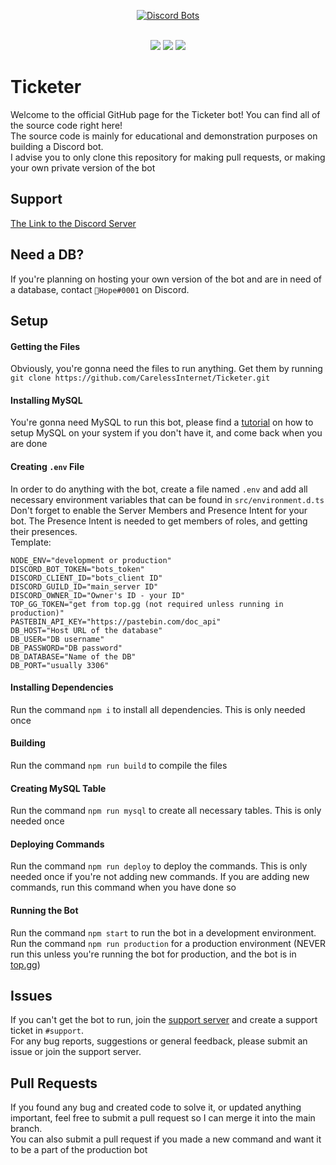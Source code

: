 <div align="center">

[![Discord Bots](https://top.gg/api/widget/880454049370083329.svg)](https://top.gg/bot/880454049370083329)

</div><br>

<div align="center">
  <img src="https://shields.io/github/package-json/v/CarelessInternet/Ticketer">
  <img src="https://shields.io/github/license/CarelessInternet/Ticketer">
  <img src="https://shields.io/github/commit-activity/m/CarelessInternet/Ticketer?color=green">
</div>

# Ticketer

Welcome to the official GitHub page for the Ticketer bot! You can find all of the source code right here!<br>
The source code is mainly for educational and demonstration purposes on building a Discord bot.<br>
I advise you to only clone this repository for making pull requests, or making your own private version of the bot

## Support

[The Link to the Discord Server](https://discord.gg/kswKHpJeqC)

## Need a DB?

If you're planning on hosting your own version of the bot and are in need of a database, contact `🙏Hope#0001` on Discord.

## Setup

#### Getting the Files

Obviously, you're gonna need the files to run anything. Get them by running `git clone https://github.com/CarelessInternet/Ticketer.git`

#### Installing MySQL

You're gonna need MySQL to run this bot, please find a [tutorial](https://www.digitalocean.com/community/tutorials/how-to-install-mysql-on-ubuntu-20-04) on how to setup MySQL on your system if you don't have it, and come back when you are done

#### Creating `.env` File

In order to do anything with the bot, create a file named `.env` and add all necessary environment variables that can be found in `src/environment.d.ts`<br>
Don't forget to enable the Server Members and Presence Intent for your bot. The Presence Intent is needed to get members of roles, and getting their presences.<br>
Template:
```env
NODE_ENV="development or production"
DISCORD_BOT_TOKEN="bots_token"
DISCORD_CLIENT_ID="bots_client ID"
DISCORD_GUILD_ID="main_server ID"
DISCORD_OWNER_ID="Owner's ID - your ID"
TOP_GG_TOKEN="get from top.gg (not required unless running in production)"
PASTEBIN_API_KEY="https://pastebin.com/doc_api"
DB_HOST="Host URL of the database"
DB_USER="DB username"
DB_PASSWORD="DB password"
DB_DATABASE="Name of the DB"
DB_PORT="usually 3306"
```

#### Installing Dependencies

Run the command `npm i` to install all dependencies. This is only needed once

#### Building

Run the command `npm run build` to compile the files

#### Creating MySQL Table

Run the command `npm run mysql` to create all necessary tables. This is only needed once

#### Deploying Commands

Run the command `npm run deploy` to deploy the commands. This is only needed once if you're not adding new commands.
If you are adding new commands, run this command when you have done so

#### Running the Bot

Run the command `npm start` to run the bot in a development environment.<br>
Run the command `npm run production` for a production environment (NEVER run this unless you're running the bot for production, and the bot is in [top.gg](https://top.gg))

## Issues

If you can't get the bot to run, join the [support server](https://discord.gg/kswKHpJeqC) and create a support ticket in `#support`.<br>
For any bug reports, suggestions or general feedback, please submit an issue or join the support server.

## Pull Requests

If you found any bug and created code to solve it, or updated anything important, feel free to submit a pull request so I can merge it into the main branch.<br>
You can also submit a pull request if you made a new command and want it to be a part of the production bot
